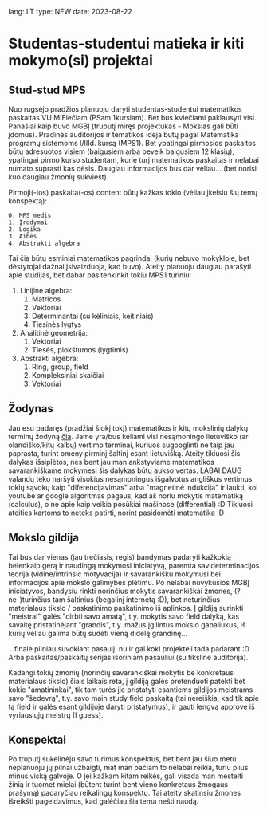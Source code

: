 lang: LT
type: NEW
date: 2023-08-22

# Studentas-studentui matieka ir kiti mokymo(si) projektai

## Stud-stud MPS

Nuo rugsėjo pradžios planuoju daryti studentas-studentui matematikos paskaitas VU MIFiečiam (PSam 1kursiam). Bet bus kviečiami paklausyti visi. Panašiai kaip buvo MGBĮ (truputį miręs projektukas - Mokslas gali būti įdomus). Pradinės auditorijos ir tematikos idėja būtų pagal Matematika programų sistemoms I/IIId. kursą (MPS1). Bet ypatingai pirmosios paskaitos būtų adresuotos visiem (baigusiem arba beveik baigusiem 12 klasių), ypatingai pirmo kurso studentam, kurie turį matematikos paskaitas ir nelabai numato suprasti kas dėsis. Daugiau informacijos bus dar vėliau... (bet norisi kuo daugiau žmonių sukviest)

Pirmoji(-ios) paskaita(-os) content būtų kažkas tokio (vėliau įkelsiu šių temų konspektą):

    0. MPS medis
    1. Įrodymai
    2. Logika
    3. Aibės
    4. Abstrakti algebra

Tai čia būtų esminiai matematikos pagrindai (kurių nebuvo mokykloje, bet dėstytojai dažnai įsivaizduoja, kad buvo). Ateity planuoju daugiau parašyti apie studijas, bet dabar pasitenkinkit tokiu MPS1 turiniu:

1. Linijinė algebra:
   1. Matricos
   2. Vektoriai
   3. Determinantai (su kėliniais, keitiniais)
   4. Tiesinės lygtys
2. Analitinė geometrija:
   1. Vektoriai
   2. Tiesės, plokštumos (lygtimis)
3. Abstrakti algebra:
   1. Ring, group, field
   2. Kompleksiniai skaičiai
   3. Vektoriai

## Žodynas

Jau esu padaręs (pradžiai šiokį tokį) matematikos ir kitų mokslinių dalykų terminų žodyną [čia](http://sci-dict.lt). Jame yra/bus keliami visi nesąmoningo lietuviško (ar olandiško/kitų kalbų) vertimo terminai, kuriuos sugooglinti ne taip jau paprasta, turint omeny pirminį šaltinį esant lietuvišką. Ateity tikiuosi šis dalykas išsiplėtos, nes bent jau man ankstyviame matematikos savarankiškame mokymesi šis dalykas būtų aukso vertas. LABAI DAUG valandų teko naršyti visokius nesąmoningus išgalvotus angliškus vertimus tokių sąvokų kaip "diferencijavimas" arba "magnetinė indukcija" ir laukti, kol youtube ar google algoritmas pagaus, kad aš noriu mokytis matematiką (calculus), o ne apie kaip veikia posūkiai mašinose (differential) :D Tikiuosi ateities kartoms to neteks patirti, norint pasidomėti matematika :D

## Mokslo gildija

Tai bus dar vienas (jau trečiasis, regis) bandymas padaryti kažkokią belenkaip gerą ir naudingą mokymosi iniciatyvą, paremta savideterminacijos teorija (vidine/intrinsic motyvacija) ir savarankišku mokymusi bei informacijos apie mokslo galimybes plėtimu. Po nelabai nuvykusios MGBĮ iniciatyvos, bandysiu rinkti norinčius mokytis savarankiškai žmones, (?ne-)turinčius tam šaltinius (begalinį internetą :D), bet neturinčius materialaus tikslo / paskatinimo paskatinimo iš aplinkos. Į gildiją surinkti "meistrai" galės "dirbti savo amatą", t.y. mokytis savo field dalyką, kas savaitę pristatinėjant "grandis", t.y. mažus įgilintus mokslo gabaliukus, iš kurių vėliau galima būtų sudėti vieną didelę grandinę...

...finale pilniau suvokiant pasaulį. nu ir gal koki projekteli tada padarant :D Arba paskaitas/paskaitų serijas išoriniam pasauliui (su tiksline auditorija).

Kadangi tokių žmonių (norinčių savarankiškai mokytis be konkretaus materialaus tikslo) šiais laikais reta, į gildiją galės pretenduoti patekti bet kokie "amatininkai", tik tam turės jie pristatyti esantiems gildijos meistrams savo "šedevrą", t.y. savo main study field paskaitą (tai nereiškia, kad tik apie tą field ir galės esant gildijoje daryti pristatymus), ir gauti lengvą approve iš vyriausiųjų meistrų (I guess).

## Konspektai

Po truputį sukelinėju savo turimus konspektus, bet bent jau šiuo metu neplanuoju jų pilnai užbaigti, mat man pačiam to nelabai reikia, turiu plius minus viską galvoje. O jei kažkam kitam reikės, gali visada man mestelti žinią ir tuomet mielai (būtent turint bent vieno konkretaus žmogaus prašymą) padaryčiau reikalingų konspektų. Tai ateity skatinsiu žmones išreikšti pageidavimus, kad galėčiau šia tema nešti naudą.
